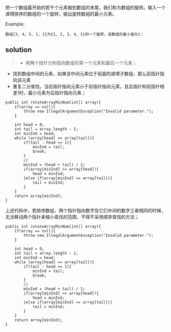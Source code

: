把一个数组最开始的若干个元素搬到数组的末尾，我们称为数组的旋转。输入一个递增排序的数组的一个旋转，输出旋转数组的最小元素。

Example:
```
数组{3, 4, 5, 1, 2}为{1, 2, 3, 4, 5}的一个旋转，该数组的最小值为1；
```

## solution

>+ 用两个指针分别指向数组的第一个元素和最后一个元素；
+ 找到数组中间的元素，如果该中间元素位于前面的递增子数组，那么前指针指向该元素
+ 重复二分查找，当后指针指向元素小于前指针指向元素，且后指针和前指针相差1时，最小元素为后指针指向元素；

```
public int rotateArrayMinNum(int[] array){
    if(array == null){
        throw new IllegalArgumentException("Invalid parameter.");
    }
    
    int head = 0;
    int tail = array.length - 1;
    int minInd = head;
    while (array[head] >= array[tail]){
        if(tail - head == 1){
            minInd = tail;
            break;
        }
        //
        minInd = (head + tail) / 2;
        if(array[minInd] >= array[head]){
            head = minInd;
        }else if(array[minInd] <= array[tail]){
            tail = minInd;
        }
    }
    return array[minInd];
}
```

上述代码中，若排序数组，两个指针指向数字及它们中间的数字三者相同的时候，无法移动两个指针来缩小查找的范围，不得不采用顺序查找的方法；

```
public int rotateArrayMinNum(int[] array){
    if(array == null){
        throw new IllegalArgumentException("Invalid parameter.");
    }
    
    int head = 0;
    int tail = array.length - 1;
    int minInd = head;
    while (array[head] >= array[tail]){
        if(tail - head == 1){
            minInd = tail;
            break;
        }
        //
        minInd = (head + tail) / 2;
        if(array[minInd] >= array[head]){
            head = minInd;
        }else if(array[minInd] <= array[tail]){
            tail = minInd;
        }
    }
    return array[minInd];
}
```